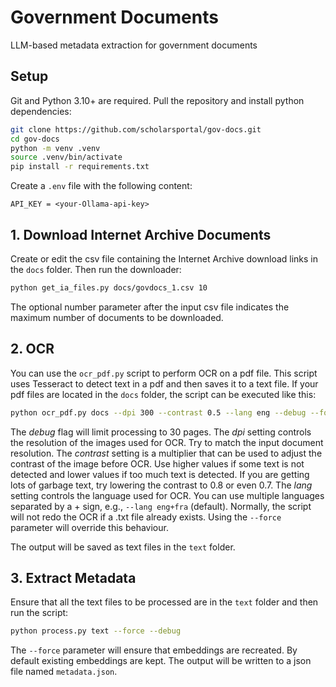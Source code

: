# Government Documents

LLM-based metadata extraction for government documents

## Setup

Git and Python 3.10+ are required. Pull the repository and install python dependencies:

```bash
git clone https://github.com/scholarsportal/gov-docs.git
cd gov-docs
python -m venv .venv
source .venv/bin/activate
pip install -r requirements.txt
```

Create a `.env` file with the following content:

```text
API_KEY = <your-Ollama-api-key>
```

## 1. Download Internet Archive Documents

Create or edit the csv file containing the Internet Archive download links in the `docs` folder. Then run the downloader:

```bash
python get_ia_files.py docs/govdocs_1.csv 10
```

The optional number parameter after the input csv file indicates the maximum number of documents to be downloaded.

## 2. OCR

You can use the `ocr_pdf.py` script to perform OCR on a pdf file. This script uses Tesseract to detect text in a pdf and then saves it to a text file. If your pdf files are located in the `docs` folder, the script can be executed like this:

```bash
python ocr_pdf.py docs --dpi 300 --contrast 0.5 --lang eng --debug --force
```

The *debug* flag will limit processing to 30 pages. The *dpi* setting controls the resolution of the images used for OCR. Try to match the input document resolution. The *contrast* setting is a multiplier that can be used to adjust the contrast of the image before OCR. Use higher values if some text is not detected and lower values if too much text is detected. If you are getting lots of garbage text, try lowering the contrast to 0.8 or even 0.7. The *lang* setting controls the language used for OCR. You can use multiple languages separated by a + sign, e.g., `--lang eng+fra` (default). Normally, the script will not redo the OCR if a .txt file already exists. Using the `--force` parameter will override this behaviour.

The output will be saved as text files in the `text` folder.

## 3. Extract Metadata

Ensure that all the text files to be processed are in the `text` folder and then run the script:

```bash
python process.py text --force --debug
```

The `--force` parameter will ensure that embeddings are recreated. By default existing embeddings are kept. The output will be written to a json file named `metadata.json`.
